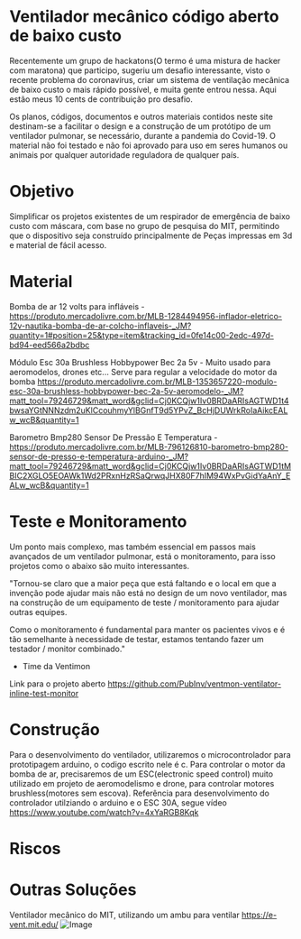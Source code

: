 # Ventilador mecânico código aberto de baixo custo

Recentemente um grupo de hackatons(O termo é uma mistura de hacker com maratona) que participo, sugeriu um desafio interessante, visto o recente problema do coronavírus, criar um sistema de ventilação mecânica de baixo custo o mais rápido possível, e muita gente entrou nessa. 
Aqui estão meus 10 cents de contribuição pro desafio.

Os planos, códigos, documentos e outros materiais contidos neste site destinam-se a facilitar o design e a construção de um protótipo de um ventilador pulmonar, se necessário, durante a pandemia do Covid-19. O material não foi testado e não foi aprovado para uso em seres humanos ou animais por qualquer autoridade reguladora de qualquer país.

# Objetivo

Simplificar os projetos existentes de um respirador de emergência de baixo custo com máscara, com base no grupo de pesquisa do MIT, permitindo que o dispositivo seja construído principalmente de Peças impressas em 3d e material de fácil acesso.

# Material
Bomba de ar 12 volts para infláveis -
https://produto.mercadolivre.com.br/MLB-1284494956-inflador-eletrico-12v-nautika-bomba-de-ar-colcho-inflaveis-_JM?quantity=1#position=25&type=item&tracking_id=0fe14c00-2edc-497d-bd94-eed566a2bdbc

Módulo Esc 30a Brushless Hobbypower Bec 2a 5v - Muito usado para aeromodelos, drones etc... Serve para regular a velocidade do motor da bomba
https://produto.mercadolivre.com.br/MLB-1353657220-modulo-esc-30a-brushless-hobbypower-bec-2a-5v-aeromodelo-_JM?matt_tool=79246729&matt_word&gclid=Cj0KCQjw1Iv0BRDaARIsAGTWD1t4bwsaYGtNNNzdm2uKlCcouhmyYlBGnfT9d5YPvZ_BcHjDUWrkRoIaAikcEALw_wcB&quantity=1

Barometro Bmp280 Sensor De Pressão E Temperatura - 
https://produto.mercadolivre.com.br/MLB-796126810-barometro-bmp280-sensor-de-presso-e-temperatura-arduino-_JM?matt_tool=79246729&matt_word&gclid=Cj0KCQjw1Iv0BRDaARIsAGTWD1tMBIC2XGLO5EOAWk1Wd2PRxnHzRSaQrwqJHX80F7hIM94WxPvGidYaAnY_EALw_wcB&quantity=1

# Teste e Monitoramento

Um ponto mais complexo, mas também essencial em passos mais avançados de um ventilador pulmonar, está o monitoramento, para isso projetos como o abaixo são muito interessantes.

"Tornou-se claro que a maior peça que está faltando e o local em que a invenção pode ajudar mais não está no design de um novo ventilador, mas na construção de um equipamento de teste / monitoramento para ajudar outras equipes.

Como o monitoramento é fundamental para manter os pacientes vivos e é tão semelhante à necessidade de testar, estamos tentando fazer um testador / monitor combinado." 
- Time da Ventimon

Link para o projeto aberto
https://github.com/PubInv/ventmon-ventilator-inline-test-monitor

# Construção

Para o desenvolvimento do ventilador, utilizaremos o microcontrolador para prototipagem arduino, o codigo escrito nele é c.
Para controlar o motor da bomba de ar, precisaremos de um ESC(electronic speed control) muito utilizado em projeto de aeromodelismo e drone, para controlar motores brushless(motores sem escova). Referência para desenvolvimento do controlador utilziando o arduino e o ESC 30A, segue vídeo https://www.youtube.com/watch?v=4xYaRGB8Kqk 

# Riscos

# Outras Soluções 

Ventilador mecânico do MIT, utilizando um ambu para ventilar
https://e-vent.mit.edu/
![Image](https://e-vent.mit.edu/wp-content/uploads/2020/03/LMB_3322-1-1024x684.jpg)
